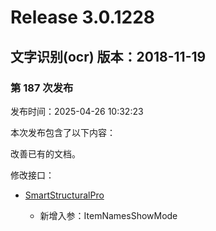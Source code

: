 # Release 3.0.1228

## 文字识别(ocr) 版本：2018-11-19

### 第 187 次发布

发布时间：2025-04-26 10:32:23

本次发布包含了以下内容：

改善已有的文档。

修改接口：

* [SmartStructuralPro](https://cloud.tencent.com/document/api/866/112179)

	* 新增入参：ItemNamesShowMode




